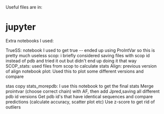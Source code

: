 Useful files are in:







# jupyter
Extra notebooks I used:

TrueSS: notebook I used to get true -- ended up using ProIntVar so this is pretty much useless
scop: i briefly considered saving files with scop id instead of pdb and tried it out but didn't end up doing it that way
SCOP_stats: used files from scop to calculate stats
Align: previous version of align notebook
plot: Used this to plot some different versions and compare

stas copy
stats_morepdb: 
I use this notebook to get the final stats
Merge prointvar (choose correct chain) with AF, then add Jpred,saving all different pdb id versions
Get pdb id's that have identical sequences and compare predictions (calculate accuracy, scatter plot etc)
Use z-score to get rid of outliers





